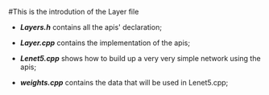 #This is the introdution of the Layer file
+ ***Layers.h*** contains all the apis' declaration;

+ ***Layer.cpp*** contains the implementation of the apis;

+ ***Lenet5.cpp*** shows how to build up a very very simple network using the apis;

+ ***weights.cpp*** contains the data that will be used in Lenet5.cpp;